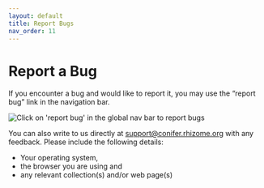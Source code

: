 ```yaml
---
layout: default
title: Report Bugs
nav_order: 11
---
```

# Report a Bug

If you encounter a bug and would like to report it, you may use the “report bug” link in the navigation bar.

![Click on 'report bug' in the global nav bar to report bugs](../images/conifer-user-guide-036.jpeg)

You can also write to us directly at [support@conifer.rhizome.org](mailto:support@conifer.rhizome.org) with any feedback.
Please include the following details:
- Your operating system,
- the browser you are using and
- any relevant collection(s) and/or web page(s)

